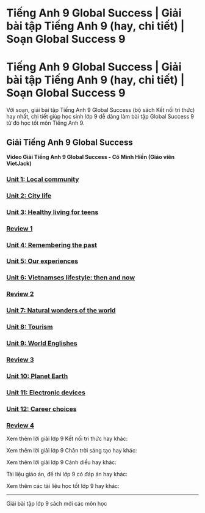 # Tiếng Anh 9 Global Success | Giải bài tập Tiếng Anh 9 (hay, chi tiết) | Soạn Global Success 9

# Tiếng Anh 9 Global Success | Giải bài tập Tiếng Anh 9 (hay, chi tiết) | Soạn Global Success 9

Với soạn, giải bài tập Tiếng Anh 9 Global Success (bộ sách Kết nối tri thức) hay nhất, chi tiết giúp học sinh lớp 9 dễ dàng làm bài tập Global Success 9 từ đó học tốt môn Tiếng Anh 9.

## Giải Tiếng Anh 9 Global Success

**Video Giải Tiếng Anh 9 Global Success - Cô Minh Hiền (Giáo viên VietJack)**

### [**Unit 1: Local community**](https://vietjack.com/tieng-anh-9-moi/unit-1-local-environment.jsp)

### [**Unit 2: City life**](https://vietjack.com/tieng-anh-9-moi/unit-2-city-life.jsp)

### [**Unit 3: Healthy living for teens**](https://vietjack.com/tieng-anh-9-moi/unit-3-teen-stress-and-pressure.jsp)

### [**Review 1**](https://vietjack.com/tieng-anh-9-moi/review-1.jsp)

### [**Unit 4: Remembering the past**](https://vietjack.com/tieng-anh-9-moi/unit-4-life-in-the-past.jsp)

### [**Unit 5: Our experiences**](https://vietjack.com/tieng-anh-9-moi/unit-5-wonders-of-viet-nam.jsp)

### [**Unit 6: Vietnamses lifestyle: then and now**](https://vietjack.com/tieng-anh-9-moi/unit-6-viet-nam-then-and-now.jsp)

### [**Review 2**](https://vietjack.com/tieng-anh-9-moi/review-2.jsp)

### [**Unit 7: Natural wonders of the world**](https://vietjack.com/tieng-anh-9-moi/unit-7-recipes-and-eating-habbits.jsp)

### [**Unit 8: Tourism**](https://vietjack.com/tieng-anh-9-moi/unit-8-tourism.jsp)

### [**Unit 9: World Englishes**](https://vietjack.com/tieng-anh-9-moi/unit-9-english-in-the-world.jsp)

### [**Review 3**](https://vietjack.com/tieng-anh-9-moi/review-3.jsp)

### [**Unit 10: Planet Earth**](https://vietjack.com/tieng-anh-9-moi/unit-10-space-travel.jsp)

### [**Unit 11: Electronic devices**](https://vietjack.com/tieng-anh-9-moi/unit-11-changing-roles-in-society.jsp)

### [**Unit 12: Career choices**](https://vietjack.com/tieng-anh-9-moi/unit-12-my-future-career.jsp)

### [**Review 4**](https://vietjack.com/tieng-anh-9-moi/review-4.jsp)

Xem thêm lời giải lớp 9 Kết nối tri thức hay khác:

Xem thêm lời giải lớp 9 Chân trời sáng tạo hay khác:

Xem thêm lời giải lớp 9 Cánh diều hay khác:

Tài liệu giáo án, đề thi lớp 9 có đáp án hay khác:

Xem thêm các tài liệu học tốt lớp 9 hay khác:

* * *

Giải bài tập lớp 9 sách mới các môn học
